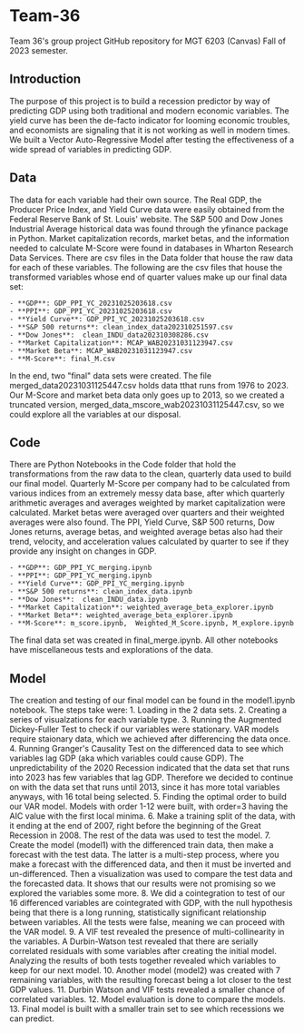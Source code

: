 # Team-36
 Team 36's group project GitHub repository for MGT 6203 (Canvas) Fall of 2023 semester.

## Introduction
The purpose of this project is to build a recession predictor by way of predicting GDP using both traditional and modern economic variables. The yield curve has been the de-facto indicator for looming economic troubles, and economists are signaling that it is not working as well in modern times. We built a Vector Auto-Regressive Model after testing the effectiveness of a wide spread of variables in predicting GDP.

## Data
The data for each variable had their own source. The Real GDP, the Producer Price Index, and Yield Curve data were easily obtained from the Federal Reserve Bank of St. Louis' website. The S&P 500 and Dow Jones Industrial Average historical data was found through the yfinance package in Python. Market capitalization records, market betas, and the information needed to calculate M-Score were found in databases in  Wharton Research Data Services. There are csv files in the Data folder that house the raw data for each of these variables. The following are the csv files that house the transformed variables whose end of quarter values make up our final data set:

    - **GDP**: GDP_PPI_YC_20231025203618.csv
    - **PPI**: GDP_PPI_YC_20231025203618.csv
    - **Yield Curve**: GDP_PPI_YC_20231025203618.csv
    - **S&P 500 returns**: clean_index_data202310251597.csv
    - **Dow Jones**:  clean_INDU_data202310308286.csv
    - **Market Capitalization**: MCAP_WAB20231031123947.csv
    - **Market Beta**: MCAP_WAB20231031123947.csv
    - **M-Score**: final_M.csv

In the end, two "final" data sets were created. The file merged_data20231031125447.csv holds data tthat runs from 1976 to 2023. Our M-Score and market beta data only goes up to 2013, so we created a truncated version,  merged_data_mscore_wab20231031125447.csv, so we could explore all the variables at our disposal.
 

## Code
There are Python Notebooks in the Code folder that hold the transformations from the raw data to the clean, quarterly data used to build our final model. Quarterly M-Score per company had to be calculated from various indices from an extremely messy data base, after which quarterly arithmetic averages and averages weighted by market capitalization were calculated. Market betas were averaged over quarters and their weighted averages were also found. The PPI, Yield Curve, S&P 500 returns, Dow Jones returns, average betas, and weighted average betas also had their trend, velocity, and acceleration values calculated by quarter to see if they provide any insight on changes in GDP.

    - **GDP**: GDP_PPI_YC_merging.ipynb
    - **PPI**: GDP_PPI_YC_merging.ipynb
    - **Yield Curve**: GDP_PPI_YC_merging.ipynb
    - **S&P 500 returns**: clean_index_data.ipynb
    - **Dow Jones**:  clean_INDU_data.ipynb
    - **Market Capitalization**: weighted_average_beta_explorer.ipynb
    - **Market Beta**: weighted_average_beta_explorer.ipynb
    - **M-Score**: m_score.ipynb,  Weighted_M_Score.ipynb, M_explore.ipynb

The final data set was created in final_merge.ipynb. All other notebooks have miscellaneous tests and explorations of the data.

## Model
The creation and testing of our final model can be found in the model1.ipynb notebook. The steps take were:
    1. Loading in the 2 data sets.
    2. Creating a series of visualzations for each variable type.
    3. Running the Augmented Dickey-Fuller Test to check if our variables were stationary. VAR models require staionary data, which we achieved after differencing the data once.
    4. Running Granger's Causality Test on the differenced data to see which variables lag GDP (aka which variables could cause GDP). The unpredictability of the 2020 Recession indicated that the data set that runs into 2023 has few variables that lag GDP. Therefore we decided to continue on with the data set that runs until 2013, since it has more total variables anyways, with 16 total being selected.
    5. Finding the optimal order to build our VAR model. Models with order 1-12 were built, with order=3 having the AIC value with the first local minima.
    6. Make a training split of the data, with it ending at the end of 2007, right before the beginning of the Great Recession in 2008. The rest of the data was used to test the model.
    7. Create the model (model1) with the differenced train data, then make a forecast with the test data. The latter is a multi-step process, where you make a forecast with the differenced data, and then it must be inverted and un-differenced. Then a visualization was used to compare the test data and the forecasted data. It shows that our results were not promising so we explored the variables some more.
    8. We did a cointegration to test of our 16 differenced variables are cointegrated with GDP, with the null hypothesis being that there is a long running, statistically significant relationship between variables. All the tests were false, meaning we can proceed with the VAR model.
    9. A VIF test revealed the presence of multi-collinearity in the variables. A Durbin-Watson test revealed that there are serially correlated residuals with some variables after creating the initial model. Analyzing the results of both tests together revealed which variables to keep for our next model.
    10. Another model (model2) was created with 7 remaining variables, with the resulting forecast being a lot closer to the test GDP values.
    11. Durbin Watson and VIF tests revealed a smaller chance of correlated variables.
    12. Model evaluation is done to compare the models.
    13. Final model is built with a smaller train set to see which recessions we can predict.


